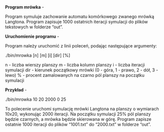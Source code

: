 **Program mrówka** -

Program symuluje zachowanie automatu komórkowego zwanego mrówką Langtona. Program zapisuje 1000 ostatnich iteracji symulacji do plików tekstowych w folderze “out”.

**Uruchomienie programu** -

Program należy uruchomić z linii poleceń, podając następujące argumenty:

./bin/mrowka [n] [m] [i] [dir] [%]

n - liczba wierszy planszy 
m - liczba kolumn planszy 
i - liczba iteracji symulacji 
dir - kierunek początkowy mrówki (0 - góra, 1 - prawo, 2 - dół, 3 - lewo) 
% - procent zamalowanych na czarno pól planszy na początku symulacji

**Przykład** -

./bin/mrowka 10 20 2000 0 25

To polecenie uruchomi symulację mrówki Langtona na planszy o wymiarach 10x20, wykonując 2000 iteracji. Na początku symulacji 25% pól planszy będzie czarnych, a mrówka będzie skierowana w górę. Program zapisze ostatnie 1000 iteracji do plików “1001.txt” do “2000.txt” w folderze “out”.
